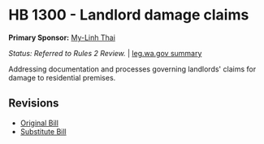 # HB 1300 - Landlord damage claims
**Primary Sponsor:** [My-Linh Thai](/person/leg/thai_my.md)

*Status: Referred to Rules 2 Review.* | [leg.wa.gov summary](https://app.leg.wa.gov/billsummary?BillNumber=1300&Year=2021)

Addressing documentation and processes governing landlords' claims for damage to residential premises.

## Revisions
* [Original Bill](1/)
* [Substitute Bill](S/)